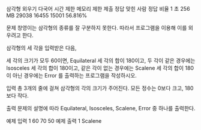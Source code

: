 삼각형 외우기 다국어
시간 제한	메모리 제한	제출	정답	맞힌 사람	정답 비율
1 초	256 MB	29038	16455	15001	56.816%

문제
창영이는 삼각형의 종류를 잘 구분하지 못한다. 따라서 프로그램을 이용해 이를 외우려고 한다.

삼각형의 세 각을 입력받은 다음, 

세 각의 크기가 모두 60이면, Equilateral
세 각의 합이 180이고, 두 각이 같은 경우에는 Isosceles
세 각의 합이 180이고, 같은 각이 없는 경우에는 Scalene
세 각의 합이 180이 아닌 경우에는 Error
를 출력하는 프로그램을 작성하시오.

입력
총 3개의 줄에 걸쳐 삼각형의 각의 크기가 주어진다. 모든 정수는 0보다 크고, 180보다 작다.

출력
문제의 설명에 따라 Equilateral, Isosceles, Scalene, Error 중 하나를 출력한다.

예제 입력 1 
60
70
50
예제 출력 1 
Scalene